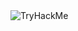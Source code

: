 <script src="https://tryhackme.com/badge/986551"></script>

<img src="https://tryhackme-badges.s3.amazonaws.com/declan.png" alt="TryHackMe">

<!--
**DeclanTy/DeclanTy** is a ✨ _special_ ✨ repository because its `README.md` (this file) appears on your GitHub profile.

Here are some ideas to get you started:

- 🔭 I’m currently working on ...
- 🌱 I’m currently learning ...
- 👯 I’m looking to collaborate on ...
- 🤔 I’m looking for help with ...
- 💬 Ask me about ...
- 📫 How to reach me: ...
- 😄 Pronouns: ...
- ⚡ Fun fact: ...
-->

